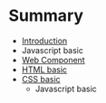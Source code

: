 # Summary

* [Introduction](README.md)
* Javascript basic
* [Web Component](chapter1.md)
* [HTML basic](html_basic.md)
* [CSS basic](css_basic.md)
   * Javascript basic

